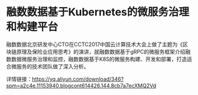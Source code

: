 # 融数数据基于Kubernetes的微服务治理和构建平台
融数数据北京研发中心CTO在CCTC2017中国云计算技术大会上做了主题为《区块链原理及保险业应用思考》的演讲，就融数数据基于gRPC的微服务框架介绍融数数据微服务治理和监控，融数数据基于K8S的微服务构建、开发和部署，打造适合微服务的技术团队做了深入分析。

详情链接：https://yq.aliyun.com/download/346?spm=a2c4e.11153940.blogcont614426.144.8cb7a7ecXMQ2Vd
